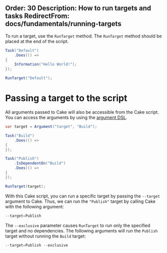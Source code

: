 Order: 30
Description: How to run targets and tasks
RedirectFrom: docs/fundamentals/running-targets
---

To run a target, use the `RunTarget` method. The `RunTarget` method should be placed at the end of the script.

```csharp
Task("Default")
    .Does(() =>
{
    Information("Hello World!");
});

RunTarget("Default");
```

# Passing a target to the script

All arguments passed to Cake will also be accessible from the Cake script. You can access the arguments by using the [argument DSL](/dsl/#arguments).

```csharp
var target = Argument("target", "Build");

Task("Build")
    .Does(() =>
{
});

Task("Publish")
    .IsDependentOn("Build")
    .Does(() =>
{
});

RunTarget(target);
```

With this Cake script, you can run a specific target by passing the `--target` argument to Cake.
Thus, we can run the `"Publish"` target by calling Cake with the following argument:

```powershell
--target=Publish
```

The `--exclusive` parameter causes `RunTarget` to run only the specified target and no dependencies.
The following arguments will run the `Publish` target without running the `Build` target:

```powershell
--target=Publish --exclusive
```
